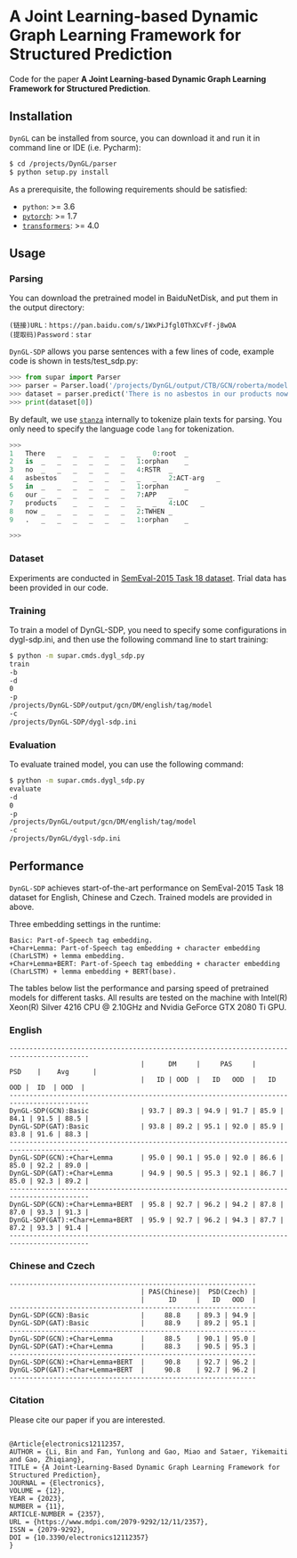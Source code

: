 # A Joint Learning-based Dynamic Graph Learning Framework for Structured Prediction


Code for the paper **A Joint Learning-based Dynamic Graph Learning Framework for Structured Prediction**.


## Installation

`DynGL` can be installed from source, you can download it and run it in command line or IDE (i.e. Pycharm):
<!--$ git clone https://github.com/LiBinNLP/DynGL -->
```sh
$ cd /projects/DynGL/parser
$ python setup.py install
```

As a prerequisite, the following requirements should be satisfied:
* `python`: >= 3.6
* [`pytorch`](https://github.com/pytorch/pytorch): >= 1.7
* [`transformers`](https://github.com/huggingface/transformers): >= 4.0

## Usage

### Parsing

You can download the pretrained model in BaiduNetDisk, and put them in the output directory:
```
(链接)URL：https://pan.baidu.com/s/1WxPiJfgl0ThXCvFf-j8wOA 
(提取码)Password：star
```

`DynGL-SDP` allows you parse sentences with a few lines of code, example code is shown in tests/test_sdp.py<!--[tests/test_sdp.py](https://github.com/LiBinNLP/DynGL/blob/main/tests/test_sdp.py)-->:
```py
>>> from supar import Parser 
>>> parser = Parser.load('/projects/DynGL/output/CTB/GCN/roberta/model') 
>>> dataset = parser.predict('There is no asbestos in our products now .', lang='en', prob=True, verbose=False) 
>>> print(dataset[0])

```
By default, we use [`stanza`](https://github.com/stanfordnlp/stanza) internally to tokenize plain texts for parsing.
You only need to specify the language code `lang` for tokenization.

```py
>>> 
1	There	_	_	_	_	_	_	0:root	_
2	is	_	_	_	_	_	_	1:orphan	_
3	no	_	_	_	_	_	_	4:RSTR	_
4	asbestos	_	_	_	_	_	_	2:ACT-arg	_
5	in	_	_	_	_	_	_	1:orphan	_
6	our	_	_	_	_	_	_	7:APP	_
7	products	_	_	_	_	_	_	4:LOC	_
8	now	_	_	_	_	_	_	2:TWHEN	_
9	.	_	_	_	_	_	_	1:orphan	_

>>> 
```
### Dataset
Experiments are conducted in [SemEval-2015 Task 18 dataset](https://catalog.ldc.upenn.edu/LDC2016T10). Trial data has been provided in our code.

### Training

To train a model of DynGL-SDP, you need to specify some configurations in dygl-sdp.ini, and then use the following command line to start training:
```sh
$ python -m supar.cmds.dygl_sdp.py
train
-b
-d
0
-p
/projects/DynGL-SDP/output/gcn/DM/english/tag/model
-c
/projects/DynGL-SDP/dygl-sdp.ini
```


### Evaluation

To evaluate trained model, you can use the following command:
```sh
$ python -m supar.cmds.dygl_sdp.py
evaluate
-d
0
-p
/projects/DynGL/output/gcn/DM/english/tag/model
-c
/projects/DynGL/dygl-sdp.ini
```

## Performance

`DynGL-SDP` achieves start-of-the-art performance on SemEval-2015 Task 18 dataset for English, Chinese and Czech. Trained models are provided in above.

Three embedding settings in the runtime:

```
Basic: Part-of-Speech tag embedding.
+Char+Lemma: Part-of-Speech tag embedding + character embedding (CharLSTM) + lemma embedding.
+Char+Lemma+BERT: Part-of-Speech tag embedding + character embedding (CharLSTM) + lemma embedding + BERT(base).
```

The tables below list the performance and parsing speed of pretrained models for different tasks.
All results are tested on the machine with Intel(R) Xeon(R) Silver 4216 CPU @ 2.10GHz and Nvidia GeForce GTX 2080 Ti GPU.

### English
```
------------------------------------------------------------------------------------------
                                 |      DM     |     PAS     |      PSD    |    Avg      |
                                 |   ID | OOD  |   ID   OOD  |   ID    OOD |  ID  | OOD  |
------------------------------------------------------------------------------------------
DynGL-SDP(GCN):Basic             | 93.7 | 89.3 | 94.9 | 91.7 | 85.9 | 84.1 | 91.5 | 88.5 |     
DynGL-SDP(GAT):Basic             | 93.8 | 89.2 | 95.1 | 92.0 | 85.9 | 83.8 | 91.6 | 88.3 |
------------------------------------------------------------------------------------------
DynGL-SDP(GCN):+Char+Lemma       | 95.0 | 90.1 | 95.0 | 92.0 | 86.6 | 85.0 | 92.2 | 89.0 |
DynGL-SDP(GAT):+Char+Lemma       | 94.9 | 90.5 | 95.3 | 92.1 | 86.7 | 85.0 | 92.3 | 89.2 |
------------------------------------------------------------------------------------------
DynGL-SDP(GCN):+Char+Lemma+BERT  | 95.8 | 92.7 | 96.2 | 94.2 | 87.8 | 87.0 | 93.3 | 91.3 | 
DynGL-SDP(GAT):+Char+Lemma+BERT  | 95.9 | 92.7 | 96.2 | 94.3 | 87.7 | 87.2 | 93.3 | 91.4 |
------------------------------------------------------------------------------------------
```
### Chinese and Czech

```
--------------------------------------------------------------
                                 | PAS(Chinese)|  PSD(Czech) |   
                                 |      ID     |   ID   OOD  |
--------------------------------------------------------------
DynGL-SDP(GCN):Basic             |     88.8    | 89.3 | 94.9 |  
DynGL-SDP(GAT):Basic             |     88.9    | 89.2 | 95.1 |
--------------------------------------------------------------
DynGL-SDP(GCN):+Char+Lemma       |     88.5    | 90.1 | 95.0 |
DynGL-SDP(GAT):+Char+Lemma       |     88.3    | 90.5 | 95.3 |
--------------------------------------------------------------
DynGL-SDP(GCN):+Char+Lemma+BERT  |     90.8    | 92.7 | 96.2 |
DynGL-SDP(GAT):+Char+Lemma+BERT  |     90.8    | 92.7 | 96.2 |
--------------------------------------------------------------
```

### Citation
Please cite our paper if you are interested.
```

@Article{electronics12112357,
AUTHOR = {Li, Bin and Fan, Yunlong and Gao, Miao and Sataer, Yikemaiti and Gao, Zhiqiang},
TITLE = {A Joint-Learning-Based Dynamic Graph Learning Framework for Structured Prediction},
JOURNAL = {Electronics},
VOLUME = {12},
YEAR = {2023},
NUMBER = {11},
ARTICLE-NUMBER = {2357},
URL = {https://www.mdpi.com/2079-9292/12/11/2357},
ISSN = {2079-9292},
DOI = {10.3390/electronics12112357}
}
```
